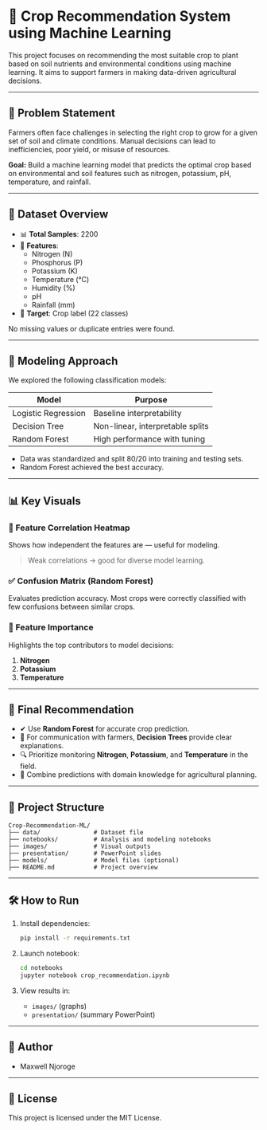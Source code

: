 
# 🌱 Crop Recommendation System using Machine Learning

This project focuses on recommending the most suitable crop to plant based on soil nutrients and environmental conditions using machine learning. It aims to support farmers in making data-driven agricultural decisions.

---

## 📌 Problem Statement

Farmers often face challenges in selecting the right crop to grow for a given set of soil and climate conditions. Manual decisions can lead to inefficiencies, poor yield, or misuse of resources.

**Goal:** Build a machine learning model that predicts the optimal crop based on environmental and soil features such as nitrogen, potassium, pH, temperature, and rainfall.

---

## 🧾 Dataset Overview

- 📊 **Total Samples**: 2200
- 🌿 **Features**:
  - Nitrogen (N)
  - Phosphorus (P)
  - Potassium (K)
  - Temperature (°C)
  - Humidity (%)
  - pH
  - Rainfall (mm)
- 🎯 **Target**: Crop label (22 classes)

No missing values or duplicate entries were found.

---

## 🧪 Modeling Approach

We explored the following classification models:

| Model               | Purpose                          |
|--------------------|----------------------------------|
| Logistic Regression| Baseline interpretability        |
| Decision Tree      | Non-linear, interpretable splits |
| Random Forest      | High performance with tuning     |

- Data was standardized and split 80/20 into training and testing sets.
- Random Forest achieved the best accuracy.

---

## 📊 Key Visuals

### 🔗 Feature Correlation Heatmap
Shows how independent the features are — useful for modeling.
> Weak correlations → good for diverse model learning.

### ✅ Confusion Matrix (Random Forest)
Evaluates prediction accuracy. Most crops were correctly classified with few confusions between similar crops.

### 🌿 Feature Importance
Highlights the top contributors to model decisions:
1. **Nitrogen**
2. **Potassium**
3. **Temperature**

---

## 🎯 Final Recommendation

- ✔ Use **Random Forest** for accurate crop prediction.
- 📢 For communication with farmers, **Decision Trees** provide clear explanations.
- 🔍 Prioritize monitoring **Nitrogen**, **Potassium**, and **Temperature** in the field.
- 🧩 Combine predictions with domain knowledge for agricultural planning.

---

## 📁 Project Structure

```
Crop-Recommendation-ML/
├── data/               # Dataset file
├── notebooks/          # Analysis and modeling notebooks
├── images/             # Visual outputs
├── presentation/       # PowerPoint slides
├── models/             # Model files (optional)
├── README.md           # Project overview
```

---

## 🛠 How to Run

1. Install dependencies:
   ```bash
   pip install -r requirements.txt
   ```

2. Launch notebook:
   ```bash
   cd notebooks
   jupyter notebook crop_recommendation.ipynb
   ```

3. View results in:
   - `images/` (graphs)
   - `presentation/` (summary PowerPoint)

---

## 👤 Author

- Maxwell Njoroge

---

## 📜 License

This project is licensed under the MIT License.
